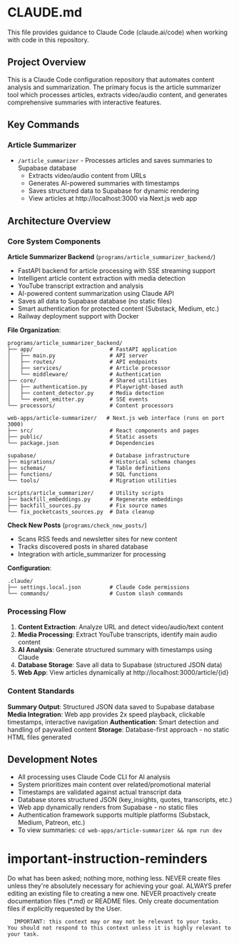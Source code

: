# CLAUDE.md

This file provides guidance to Claude Code (claude.ai/code) when working with code in this repository.

## Project Overview

This is a Claude Code configuration repository that automates content analysis and summarization. The primary focus is the article summarizer tool which processes articles, extracts video/audio content, and generates comprehensive summaries with interactive features.

## Key Commands

### Article Summarizer
- `/article_summarizer` - Processes articles and saves summaries to Supabase database
  - Extracts video/audio content from URLs
  - Generates AI-powered summaries with timestamps
  - Saves structured data to Supabase for dynamic rendering
  - View articles at http://localhost:3000 via Next.js web app

## Architecture Overview

### Core System Components

**Article Summarizer Backend** (`programs/article_summarizer_backend/`)
- FastAPI backend for article processing with SSE streaming support
- Intelligent article content extraction with media detection
- YouTube transcript extraction and analysis
- AI-powered content summarization using Claude API
- Saves all data to Supabase database (no static files)
- Smart authentication for protected content (Substack, Medium, etc.)
- Railway deployment support with Docker

**File Organization**:
```
programs/article_summarizer_backend/
├── app/                        # FastAPI application
│   ├── main.py                 # API server
│   ├── routes/                 # API endpoints
│   ├── services/               # Article processor
│   └── middleware/             # Authentication
├── core/                       # Shared utilities
│   ├── authentication.py       # Playwright-based auth
│   ├── content_detector.py     # Media detection
│   └── event_emitter.py        # SSE events
└── processors/                 # Content processors

web-apps/article-summarizer/   # Next.js web interface (runs on port 3000)
├── src/                        # React components and pages
├── public/                     # Static assets
└── package.json                # Dependencies

supabase/                       # Database infrastructure
├── migrations/                 # Historical schema changes
├── schemas/                    # Table definitions
├── functions/                  # SQL functions
└── tools/                      # Migration utilities

scripts/article_summarizer/     # Utility scripts
├── backfill_embeddings.py      # Regenerate embeddings
├── backfill_sources.py         # Fix source names
└── fix_pocketcasts_sources.py  # Data cleanup
```

**Check New Posts** (`programs/check_new_posts/`)
- Scans RSS feeds and newsletter sites for new content
- Tracks discovered posts in shared database
- Integration with article_summarizer for processing

**Configuration**:
```
.claude/
├── settings.local.json         # Claude Code permissions
└── commands/                   # Custom slash commands
```

### Processing Flow

1. **Content Extraction**: Analyze URL and detect video/audio/text content
2. **Media Processing**: Extract YouTube transcripts, identify main audio content
3. **AI Analysis**: Generate structured summary with timestamps using Claude
4. **Database Storage**: Save all data to Supabase (structured JSON data)
5. **Web App**: View articles dynamically at http://localhost:3000/article/{id}

### Content Standards

**Summary Output**: Structured JSON data saved to Supabase database
**Media Integration**: Web app provides 2x speed playback, clickable timestamps, interactive navigation
**Authentication**: Smart detection and handling of paywalled content
**Storage**: Database-first approach - no static HTML files generated

## Development Notes

- All processing uses Claude Code CLI for AI analysis
- System prioritizes main content over related/promotional material
- Timestamps are validated against actual transcript data
- Database stores structured JSON (key_insights, quotes, transcripts, etc.)
- Web app dynamically renders from Supabase - no static files
- Authentication framework supports multiple platforms (Substack, Medium, Patreon, etc.)
- To view summaries: `cd web-apps/article-summarizer && npm run dev`

# important-instruction-reminders
Do what has been asked; nothing more, nothing less.
NEVER create files unless they're absolutely necessary for achieving your goal.
ALWAYS prefer editing an existing file to creating a new one.
NEVER proactively create documentation files (*.md) or README files. Only create documentation files if explicitly requested by the User.


      IMPORTANT: this context may or may not be relevant to your tasks. You should not respond to this context unless it is highly relevant to your task.